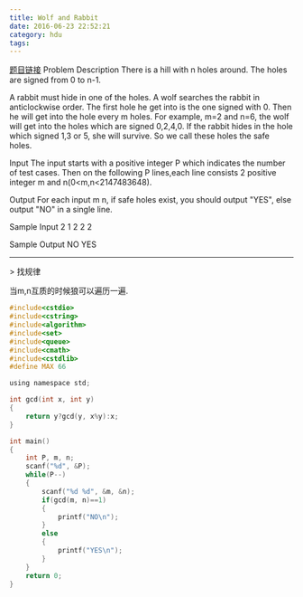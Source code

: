 ```yaml
---
title: Wolf and Rabbit
date: 2016-06-23 22:52:21
category: hdu
tags: 
---
```

[题目链接](http://acm.hdu.edu.cn/game/entry/problem/show.php?chapterid=2&sectionid=2&problemid=4)
Problem Description
There is a hill with n holes around. The holes are signed from 0 to n-1.


A rabbit must hide in one of the holes. A wolf searches the rabbit in anticlockwise order. The first hole he get into is the one signed with 0. Then he will get into the hole every m holes. For example, m=2 and n=6, the wolf will get into the holes which are signed 0,2,4,0. If the rabbit hides in the hole which signed 1,3 or 5, she will survive. So we call these holes the safe holes.
 

Input
The input starts with a positive integer P which indicates the number of test cases. Then on the following P lines,each line consists 2 positive integer m and n(0<m,n<2147483648).
 

Output
For each input m n, if safe holes exist, you should output "YES", else output "NO" in a single line.
 

Sample Input
2
1 2
2 2
 

Sample Output
NO
YES
<hr/>
> 找规律

当m,n互质的时候狼可以遍历一遍.


```c
#include<cstdio>
#include<cstring>
#include<algorithm>
#include<set>
#include<queue>
#include<cmath>
#include<cstdlib>
#define MAX 66

using namespace std;

int gcd(int x, int y)
{
    return y?gcd(y, x%y):x;
}

int main()
{
    int P, m, n;
    scanf("%d", &P);
    while(P--)
    {
        scanf("%d %d", &m, &n);
        if(gcd(m, n)==1)
        {
            printf("NO\n");
        }
        else
        {
            printf("YES\n");
        }
    }
    return 0;
}

```